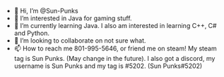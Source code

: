 - 👋 Hi, I’m @Sun-Punks
- 👀 I’m interested in Java for gaming stuff.
- 🌱 I’m currently learning Java. I also am interested in learning C++, C# and Python.
- 💞️ I’m looking to collaborate on not sure what.
- 📫 How to reach me 801-995-5646, or friend me on steam! My steam tag is Sun Punks. (May change in the future). I also got a discord, my username is Sun Punks and my tag is #5202. (Sun Punks#5202)

<!---
Sun-Punks/Sun-Punks is a ✨ special ✨ repository because its `README.md` (this file) appears on your GitHub profile.
You can click the Preview link to take a look at your changes.
--->
